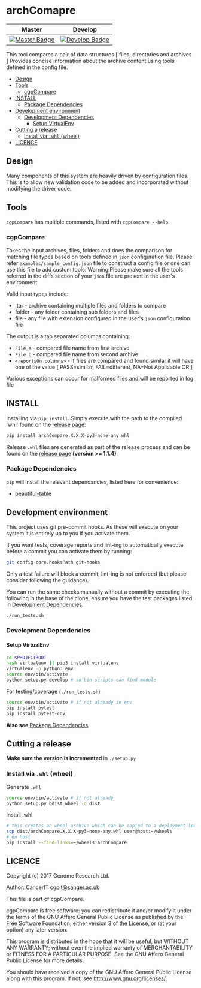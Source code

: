 # archComapre

| Master                                              | Develop                                               |
| --------------------------------------------------- | ----------------------------------------------------- |
| [![Master Badge][travis-master-badge]][travis-repo] | [![Develop Badge][travis-develop-badge]][travis-repo] |

This tool compares a pair of data structures [ files, directories and archives ]
Provides concise information about the archive content using tools defined in the config file.

<!-- TOC depthFrom:2 depthTo:6 withLinks:1 updateOnSave:1 orderedList:0 -->

- [Design](#design)
- [Tools](#tools)
	- [cgpCompare](#cgpcompare)
- [INSTALL](#install)
	- [Package Dependencies](#package-dependencies)
- [Development environment](#development-environment)
	- [Development Dependencies](#development-dependencies)
		- [Setup VirtualEnv](#setup-virtualenv)
- [Cutting a release](#cutting-a-release)
	- [Install via `.whl` (wheel)](#install-via-whl-wheel)
- [LICENCE](#license)
<!-- /TOC -->

## Design

Many components of this system are heavily driven by configuration files.  This
is to allow new validation code to be added and incorporated without modifying
the driver code.

## Tools

`cgpCompare` has multiple commands, listed with `cgpCompare --help`.

### cgpCompare

Takes the input archives, files, folders and does the comparison for matching file types based on tools defined in `json` configuration file.
Please refer `examples/sample_config.json` file to construct a config file or one can use this file to add custom tools.
Warning:Please make sure all the tools referred in the diffs section of your `json` file are present in the user's environment

Valid input types include:

* .tar - archive containing multiple files and folders to compare
* folder - any folder containing sub folders and files
* file - any file with extension configured in the user's `json` configuration file

The output is a tab separated columns containing:

* `File_a`  - compared file name  from first archive
* `File_b`  - compared file name  from second archive
* `<reportsOn columns>` - if files are compared and found similar it will have one of the value [ PASS=similar, FAIL=different, NA=Not Applicable OR <ReasonForNoComparison> ]

Various exceptions can occur for malformed files and will  be reported in log file

## INSTALL

Installing via `pip install` .Simply execute with the path to the compiled 'whl' found on the [release page][archCompare-releases]:

```bash
pip install archCompare.X.X.X-py3-none-any.whl
```

Release `.whl` files are generated as part of the release process and can be found on the [release page][archCompare-releases] **(version >= 1.1.4)**.

### Package Dependencies

`pip` will install the relevant dependancies, listed here for convenience:

* [beautiful-table]

## Development environment

This project uses git pre-commit hooks. As these will execute on your system it
is entirely up to you if you activate them.

If you want tests, coverage reports and lint-ing to automatically execute before
a commit you can activate them by running:

```bash
git config core.hooksPath git-hooks
```

Only a test failure will block a commit, lint-ing is not enforced (but please consider
following the guidance).

You can run the same checks manually without a commit by executing the following
in the base of the clone, ensure you have the test packages listed in [Development Dependencies](#development-dependencies):

```bash
./run_tests.sh
```

### Development Dependencies

#### Setup VirtualEnv

```bash
cd $PROJECTROOT
hash virtualenv || pip3 install virtualenv
virtualenv -p python3 env
source env/bin/activate
python setup.py develop # so bin scripts can find module
```

For testing/coverage (`./run_tests.sh`)

```bash
source env/bin/activate # if not already in env
pip install pytest
pip install pytest-cov
```

__Also see__ [Package Dependencies](#package-dependencies)

## Cutting a release

__Make sure the version is incremented__ in `./setup.py`

### Install via `.whl` (wheel)

Generate `.whl`

```bash
source env/bin/activate # if not already
python setup.py bdist_wheel -d dist
```

Install .whl

```bash
# this creates an wheel archive which can be copied to a deployment location, e.g.
scp dist/archCompare.X.X.X-py3-none-any.whl user@host:~/wheels
# on host
pip install --find-links=~/wheels archCompare
```

<!-- References -->
[beautiful-table]: https://pypi.python.org/pypi/beautifultable/
[archCompare-releases]: https://github.com/cancerit/archCompare/releases
[travis-master-badge]: https://travis-ci.org/cancerit/archCompare.svg?branch=master
[travis-develop-badge]: https://travis-ci.org/cancerit/archCompare.svg?branch=develop
[travis-repo]: https://travis-ci.org/cancerit/archCompare

## LICENCE

Copyright (c) 2017 Genome Research Ltd.

Author: CancerIT <cgpit@sanger.ac.uk>

This file is part of cgpCompare.

cgpCompare is free software: you can redistribute it and/or modify it under
the terms of the GNU Affero General Public License as published by the Free
Software Foundation; either version 3 of the License, or (at your option) any
later version.

This program is distributed in the hope that it will be useful, but WITHOUT
ANY WARRANTY; without even the implied warranty of MERCHANTABILITY or FITNESS
FOR A PARTICULAR PURPOSE. See the GNU Affero General Public License for more
details.

You should have received a copy of the GNU Affero General Public License
along with this program. If not, see <http://www.gnu.org/licenses/>.
